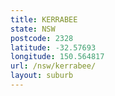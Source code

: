 ```yaml
---
title: KERRABEE
state: NSW
postcode: 2328
latitude: -32.57693
longitude: 150.564817
url: /nsw/kerrabee/
layout: suburb
---
```

